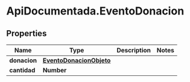 # ApiDocumentada.EventoDonacion

## Properties

Name | Type | Description | Notes
------------ | ------------- | ------------- | -------------
**donacion** | [**EventoDonacionObjeto**](EventoDonacionObjeto.md) |  | 
**cantidad** | **Number** |  | 


